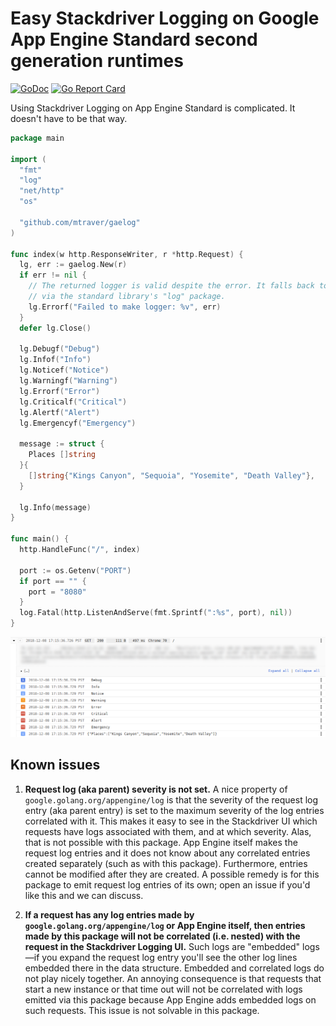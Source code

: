 # Easy Stackdriver Logging on Google App Engine Standard second generation runtimes

[![GoDoc](https://godoc.org/github.com/mtraver/gaelog?status.svg)](https://godoc.org/github.com/mtraver/gaelog)
[![Go Report Card](https://goreportcard.com/badge/github.com/mtraver/gaelog)](https://goreportcard.com/report/github.com/mtraver/gaelog)

Using Stackdriver Logging on App Engine Standard is complicated. It doesn't
have to be that way.

```go
package main

import (
  "fmt"
  "log"
  "net/http"
  "os"

  "github.com/mtraver/gaelog"
)

func index(w http.ResponseWriter, r *http.Request) {
  lg, err := gaelog.New(r)
  if err != nil {
    // The returned logger is valid despite the error. It falls back to logging
    // via the standard library's "log" package.
    lg.Errorf("Failed to make logger: %v", err)
  }
  defer lg.Close()

  lg.Debugf("Debug")
  lg.Infof("Info")
  lg.Noticef("Notice")
  lg.Warningf("Warning")
  lg.Errorf("Error")
  lg.Criticalf("Critical")
  lg.Alertf("Alert")
  lg.Emergencyf("Emergency")

  message := struct {
    Places []string
  }{
    []string{"Kings Canyon", "Sequoia", "Yosemite", "Death Valley"},
  }

  lg.Info(message)
}

func main() {
  http.HandleFunc("/", index)

  port := os.Getenv("PORT")
  if port == "" {
    port = "8080"
  }
  log.Fatal(http.ListenAndServe(fmt.Sprintf(":%s", port), nil))
}
```

![Screenshot of logs in Stackdriver UI](images/log_levels.png)

## Known issues

1. **Request log (aka parent) severity is not set.**
A nice property of `google.golang.org/appengine/log` is that the severity of the request log entry (aka
parent entry) is set to the maximum severity of the log entries correlated with it. This makes it easy
to see in the Stackdriver UI which requests have logs associated with them, and at which severity. Alas, that
is not possible with this package. App Engine itself makes the request log entries and it does not know about
any correlated entries created separately (such as with this package). Furthermore, entries cannot be modified
after they are created. A possible remedy is for this package to emit request log entries of its own; open an
issue if you'd like this and we can discuss.

1. **If a request has any log entries made by `google.golang.org/appengine/log` or App Engine itself,
then entries made by this package will not be correlated (i.e. nested) with the request in the Stackdriver
Logging UI.**
Such logs are "embedded" logs—if you expand the request log entry you'll see the other log lines embedded
there in the data structure. Embedded and correlated logs do not play nicely together. An annoying consequence
is that requests that start a new instance or that time out will not be correlated with logs emitted via this
package because App Engine adds embedded logs on such requests. This issue is not solvable in this package.
